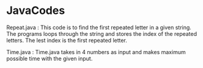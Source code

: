 # JavaCodes

Repeat.java :
  This code is to find the first repeated letter in a given string. The programs loops through the string  and  stores the index of the repeated letters. The lest index is the first repeated letter.
  
  Time.java :
    Time.java takes in 4 numbers as input and makes maximum possible time with the given input.
